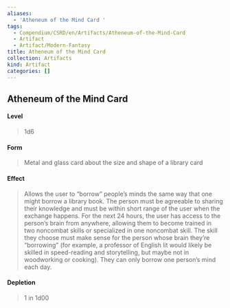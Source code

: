 ```yaml
---
aliases:
  - 'Atheneum of the Mind Card '
tags:
  - Compendium/CSRD/en/Artifacts/Atheneum-of-the-Mind-Card
  - Artifact
  - Artifact/Modern-Fantasy
title: Atheneum of the Mind Card
collection: Artifacts
kind: Artifact
categories: []
---
```

## Atheneum of the Mind Card   
#### Level   
>1d6   
#### Form  
> Metal and glass card about the size and shape of a library card   
#### Effect  
> Allows the user to “borrow” people’s minds the same way that one might borrow a library book. The person must be agreeable to sharing their knowledge and must be within short range of the user when the exchange happens. For the next 24 hours, the user has access to the person’s brain from anywhere, allowing them to become trained in two noncombat skills or specialized in one noncombat skill. The skill they choose must make sense for the person whose brain they’re “borrowing” (for example, a professor of English lit would likely be skilled in speed-reading and storytelling, but maybe not in woodworking or cooking). They can only borrow one person’s mind each day.   
#### Depletion   
>1 in 1d00  
  

